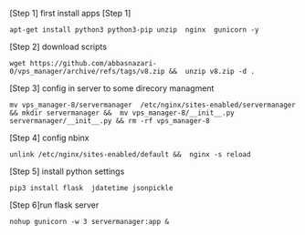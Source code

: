 [Step 1] first install apps [Step 1]

    apt-get install python3 python3-pip unzip  nginx  gunicorn -y

[Step 2] download scripts

    wget https://github.com/abbasnazari-0/vps_manager/archive/refs/tags/v8.zip &&  unzip v8.zip -d .

[Step 3] config in server to some direcory managment

    mv vps_manager-8/servermanager  /etc/nginx/sites-enabled/servermanager && mkdir servermanager &&  mv vps_manager-8/__init__.py servermanager/__init__.py && rm -rf vps_manager-8

[Step 4] config nbinx

    unlink /etc/nginx/sites-enabled/default &&  nginx -s reload

[Step 5] install python settings

    pip3 install flask  jdatetime jsonpickle

[Step 6]run flask server

    nohup gunicorn -w 3 servermanager:app &
